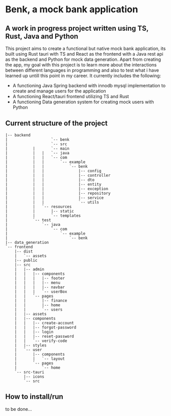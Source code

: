 # Benk, a mock bank application

## A work in progress project written using TS, Rust, Java and Python

This project aims to create a functional but native mock bank application, its built using Rust tauri with TS and React as the frontend with a Java rest api as the backend and Python for mock data generation. Apart from creating the app, my goal with this project is to learn more about the interactions between different languages in programming and also to test what i have learned up untill this point in my career. It currently includes the following:

* A functioning Java Spring backend with innodb mysql implementation to create and manage users for the application
* A functioning React/tauri frontend utilizing TS and Rust
* A functioning Data generation system for creating mock users with Python

## Current structure of the project
```
|-- backend
|                   `-- benk
|                   `-- src
|           |       `-- main
|           |   |   `-- java
|           |   |   `-- com
|           |   |       `-- example
|           |   |           `-- benk
|           |   |               |-- config
|           |   |               |-- controller
|           |   |               |-- dto
|           |   |               |-- entity
|           |   |               |-- exception
|           |   |               |-- repository
|           |   |               |-- service
|           |   |               `-- utils
|           |   `-- resources
|           |       |-- static
|           |       `-- templates
|           `-- test
|               `-- java
|                   `-- com
|                       `-- example
|                           `-- benk
|-- data_generation
`-- frontend
    |-- dist
    |   `-- assets
    |-- public
    |-- src
    |   |-- admin
    |   |   |-- components
    |   |   |   |-- footer
    |   |   |   |-- menu
    |   |   |   |-- navbar
    |   |   |   `-- userBox
    |   |   `-- pages
    |   |       |-- finance
    |   |       |-- home
    |   |       `-- users
    |   |-- assets
    |   |-- components
    |   |   |-- create-account
    |   |   |-- forgot-password
    |   |   |-- login
    |   |   |-- reset-password
    |   |   `-- verify-code
    |   |-- styles
    |   `-- user
    |       |-- components
    |       |   `-- layout
    |       `-- pages
    |           `-- home
    `-- src-tauri
        |-- icons
        `-- src
```
## How to install/run
to be done...
